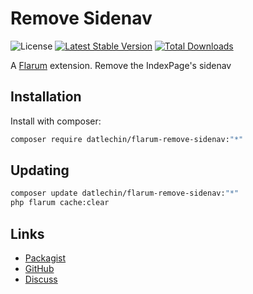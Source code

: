 # Remove Sidenav

![License](https://img.shields.io/badge/license-MIT-blue.svg) [![Latest Stable Version](https://img.shields.io/packagist/v/datlechin/flarum-remove-sidenav.svg)](https://packagist.org/packages/datlechin/flarum-remove-sidenav) [![Total Downloads](https://img.shields.io/packagist/dt/datlechin/flarum-remove-sidenav.svg)](https://packagist.org/packages/datlechin/flarum-remove-sidenav)

A [Flarum](http://flarum.org) extension. Remove the IndexPage's sidenav

## Installation

Install with composer:

```sh
composer require datlechin/flarum-remove-sidenav:"*"
```

## Updating

```sh
composer update datlechin/flarum-remove-sidenav:"*"
php flarum cache:clear
```

## Links

- [Packagist](https://packagist.org/packages/datlechin/flarum-remove-sidenav)
- [GitHub](https://github.com/datlechin/flarum-remove-sidenav)
- [Discuss](https://discuss.flarum.org/d/30048)
